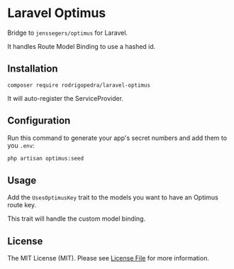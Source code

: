 # Laravel Optimus

Bridge to `jenssegers/optimus` for Laravel.

It handles Route Model Binding to use a hashed id.

## Installation

```
composer require rodrigopedra/laravel-optimus
```

It will auto-register the ServiceProvider.

## Configuration 

Run this command to generate your app's secret numbers and add them to you `.env`:

````bash
php artisan optimus:seed
````

## Usage

Add the `UsesOptimusKey` trait to the models you want to have an Optimus route key.

This trait will handle the custom model binding.

## License

The MIT License (MIT). Please see [License File](LICENSE.md) for more information.
